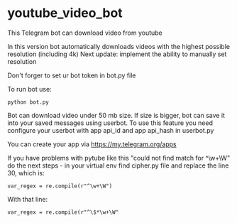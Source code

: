# youtube_video_bot
This Telegram bot can download video from youtube

In this version bot automatically downloads videos with the highest possible resolution (including 4k)
Next update: implement the ability to manually set resolution

Don't forger to set ur bot token in bot.py file

To run bot use:
```
python bot.py
```

Bot can download video under 50 mb size. If size is bigger, bot can save it into your saved messages using userbot.
To use this feature you need configure your userbot with app api_id and app api_hash in userbot.py

You can create your app via https://my.telegram.org/apps

If you have problems with pytube like this "could not find match for ^\w+\W" do the next steps - 
in your virtual env find cipher.py file and replace the line 30, which is:
```
var_regex = re.compile(r"^\w+\W")
```
With that line:
```
var_regex = re.compile(r"^\$*\w+\W"
```
